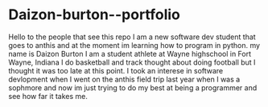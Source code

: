 # Daizon-burton--portfolio
Hello to the people that see this repo I am a new software dev student that goes to anthis and at the moment im learning how to program in python. my name is Daizon Burton I am a student athlete at Wayne highschool in Fort Wayne, Indiana I do basketball and track thought about doing football but I thought it was too late at this point. I took an interese in software devlopment when I went on the anthis field trip last year when I was a sophmore and now im just trying to do my best at being a programmer and see how far it takes me.

